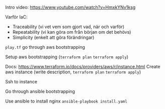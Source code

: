 Intro video: https://www.youtube.com/watch?v=HmxkYNv1ksg

Varför IaC:
 * Traceability (vi vet vem som gjort vad, när och varför)
 * Repeatability (vi kan göra om från början om det behövs)
 * Simplicity (enkelt att göra förändringar)

`play.tf` go through aws bootstrapping

Setup aws bootstrapping (`terraform plan` `terraform apply`)

Docs: https://www.terraform.io/docs/providers/aws/r/instance.html
Create aws instance (write description, `terraform plan` `terraform apply`)

Ssh to instance 

Go through ansible bootstrapping

Use ansible to install nginx
`ansible-playbook install.yaml`
